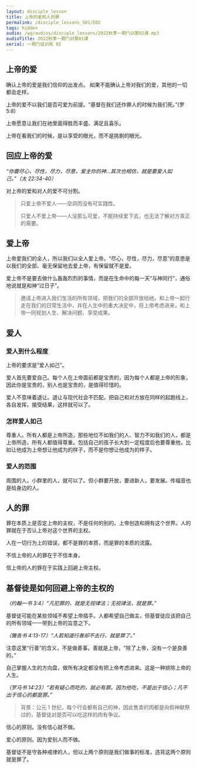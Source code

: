 ```yaml
---
layout: disciple_lesson
title: 上帝的爱和人的罪
permalink: /disciple_lessons_S01/E02
tags: hidden
audio: /wg/audios/disciple_lessons/2022秋季一期门训第02课.mp3
audioTitle: 2022秋季一期门训第01课
serial: 一期门徒训练 02
---
```


## 上帝的爱

确认上帝的爱是我们信仰的出发点。 如果不能确认上帝对我们的爱，其他的一切都会走样。   

上帝的爱不以我们是否可爱为前提。“<scp>基督在我们还作罪人的时候为我们死。</scp>”(罗5:8)

上帝愿意让我们在祂里面得胜⽽丰盛、满⾜且喜乐。

上帝在看我们的时候，是以享受的眼光，而不是挑剔的眼光。

## 回应上帝的爱

 *“你要尽心，尽性，尽力，尽意，爱主你的神...其次也相仿，就是要爱人如己。”（太 22:34-40）*

对上帝的爱和对⼈的爱不可分割。

>  只爱上帝不爱⼈——空洞⽽没有可实践性。
>
>  只爱⼈不爱上帝——⼈没那么可爱，不能持续爱下去，也无法了解对方真正的需要。

## 爱上帝

上帝爱我们的全⼈，所以我们以全⼈爱上帝。“尽心，尽性，尽力，尽意”的意思是以我们的全部、毫无保留地去爱上帝，有保留就不是爱。

爱上帝不是要去做什么轰轰烈烈的事情，而是在生命中的每一天“与神同行”，通俗地说就是和神“过日子”。

>  邀请上帝进入我们生活的所有领域，把我们的全部开放给祂，和上帝一起行走在我们的日常生活中，并在人生中的重大决定中，将上帝考虑进来，和上帝⼀同规划⼈⽣、解决问题、享受成果。

## 爱人

### 爱⼈到什么程度

上帝的要求是“爱⼈如⼰”。

爱人⾸先要爱⾃⼰。每个人在上帝面前都是宝贵的，因为每个人都是上帝的形象，因此你是宝贵的，别人也是宝贵的，是值得珍惜的。

爱⼈不意味着退让。退让与现代社会不匹配。把自己和对方放在同样的起跑线上，各自发挥，接受结果，这样就可以了。

### 怎样爱⼈如⼰

尊重⼈。所有人都是上帝所造，那些地位不如我们的人、智力不如我们的人，都是上帝所造，所有人都值得尊重。包括自己的孩子长大到一定程度后也要尊重他，比如让他成为上帝想让他成为的样子，而不是你想让他成为的样子。

### 爱⼈的范围

周围的人，小群里的人，就可以了。但小群要开放，要进新人，要发展。传福音也是给身边的人。

## ⼈的罪

罪在本质上是否定上帝的主权，不是任何的别的。上帝创造和拥有这个世界。人的罪就在于否认上帝对这个世界的主权。

人在⼀切⾏为上的错误，都不是罪的本质，而是罪的本质的流露。

不信上帝的⼈的罪在于不信本身。

信上帝的⼈的罪在于实践上回避上帝主权。

## 基督徒是如何回避上帝的主权的

*（约翰⼀书 3:4）“凡犯罪的，就是无视律法；无视律法，就是罪。”*

基督徒可能在某些领域不希望上帝插手。人都希望自己做主，但基督徒应该把自己的所有领域一一带到上帝的旨意之下。

*（雅各书 4:13-17）“人若知道行善却不去行，就是罪了。”*

注意这里“行善”的含义，不是做善事。善就是上帝，“除了上帝，没有一个是良善的。”

⾃⼰掌握⼈⽣的⽅向盘，做所有决定都没有把上帝考虑进来。这是一种排除上帝的人生。

*（罗⻢书 14:23）“若有疑心而吃的，就必有罪。因为他吃，不是出于信心；凡不出于信心的都是罪。”*

>  背景：公元 1 世纪，每个行会都有自己的神，因此售卖的肉都是向假神献祭过的，基督徒对是否可以吃这样的肉有争议。

信心的原则。没有信心就不做。

爱心的原则。因为爱别人而不做。

基督徒不是守各种戒律的人，但以上两个原则是我们做事的标准，违背这两个原则就是罪了。
